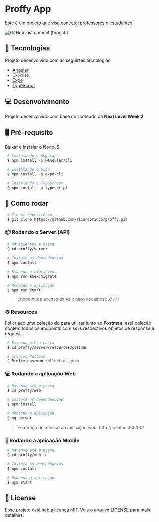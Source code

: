 # Proffy App

Este é um projeto que visa conectar professores e estudantes.

![GitHub last commit (branch)](https://img.shields.io/github/last-commit/ricardorinco/proffy/develop?label=LAST%20COMMIT%20%28DEVELOP%29&style=for-the-badge)

## :rocket: Tecnologias

Projeto desenvolvido com as seguintes tecnologias:

- [Angular](https://angular.io/)
- [Express](https://expressjs.com/pt-br/)
- [Expo](https://expo.io/)
- [TypeScript](https://www.typescriptlang.org/)

## :computer: Desenvolvimento

Projeto desenvolvido com base no conteúdo da <b>Next Level Week 2</b>

## 🖥️ Pré-requisito

Baixar e instalar o [NodeJS](https://nodejs.org/en/)

``` bash
 # Instalando o Angular
 $ npm install -g @angular/cli

 # Instalando o Expo
 $ npm install -g expo-cli

 # Instalando o TypeScript
 $ npm install -g typescript
```

## :construction_worker: Como rodar

``` bash
 # Clonar repositório
 $ git clone https://github.com/ricardorinco/proffy.git
```

### 📦 Rodando o Server (API)

``` bash
 # Navegue até a pasta
 $ cd proffy/server

 # Instale as dependências
 $ npm install

 # Rodando o migrations
 $ npm run knex:migrate

 # Rodando a aplicação
 $ npm run start
```

> Endpoint de acesso da API: http://localhost:3777/

### ⚙️ Resources

 Foi criado uma coleção do para utilizar junto ao <b>Postman</b>, está coleção contém todos os endpoints com seus respectivos objetos de response e request.

``` bash
 # Navegue até a pasta
 $ cd proffy/server/resources/postman

 # Arquivo Postman
 $ Proffy.postman_collection.json
```

### 💻 Rodando a aplicação Web

``` bash
 # Navegue até a pasta
 $ cd proffy/web

 # Instale as dependências
 $ npm install

 # Rodando a aplicação
 $ ng server
```

> Endereço de acesso da aplicação web: http://localhost:4200/

### 📱 Rodando a aplicação Mobile

``` bash
 # Navegue até a pasta
 $ cd proffy/mobile

 # Instale as dependências
 $ npm install

 # Rodando a aplicação
 $ npm start
```

## :memo: License

Esse projeto está sob a licença MIT. Veja o arquivo [LICENSE](LICENSE.md) para mais detalhes.
